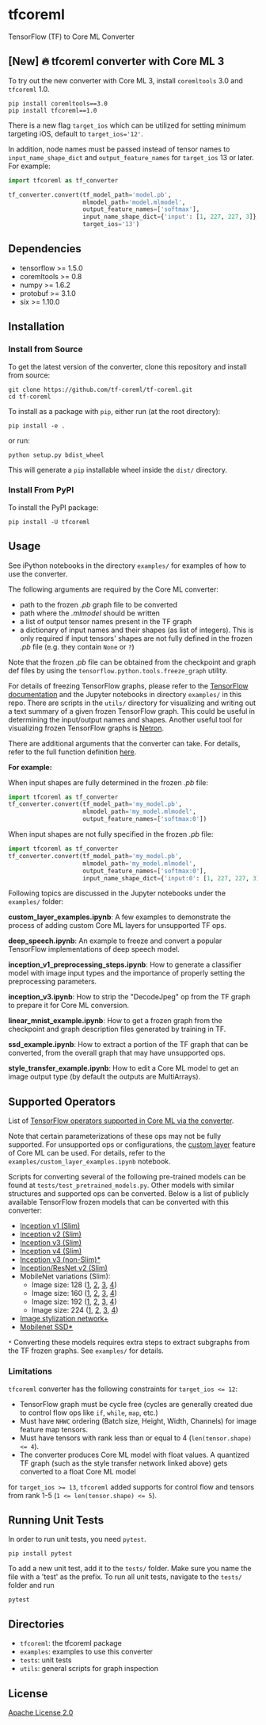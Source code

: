 # tfcoreml

TensorFlow (TF) to Core ML Converter

[New] :fire: tfcoreml converter with Core ML 3
----------------------------------------------
To try out the new converter with Core ML 3, install `coremltools` 3.0 and `tfcoreml` 1.0.

```shell
pip install coremltools==3.0
pip install tfcoreml==1.0
```

There is a new flag `target_ios` which can be utilized for setting minimum targeting iOS, default to `target_ios='12'`.

In addition, node names must be passed instead of tensor names to `input_name_shape_dict` and `output_feature_names` for `target_ios` 13 or later.
For example:

```python
import tfcoreml as tf_converter

tf_converter.convert(tf_model_path='model.pb',
                     mlmodel_path='model.mlmodel',
                     output_feature_names=['softmax'],
                     input_name_shape_dict={'input': [1, 227, 227, 3]},
                     target_ios='13')
```

Dependencies
------------

- tensorflow >= 1.5.0
- coremltools >= 0.8
- numpy >= 1.6.2
- protobuf >= 3.1.0
- six >= 1.10.0

## Installation

### Install from Source

To get the latest version of the converter, clone this repository and install from source:

```shell
git clone https://github.com/tf-coreml/tf-coreml.git
cd tf-coreml
```

To install as a package with `pip`, either run (at the root directory):

```shell
pip install -e .
```

or run:

```shell
python setup.py bdist_wheel
```

This will generate a `pip` installable wheel inside the `dist/` directory.

### Install From PyPI

To install the PyPI package:

```shell
pip install -U tfcoreml
```

## Usage

See iPython notebooks in the directory `examples/` for examples of
how to use the converter.

The following arguments are required by the Core ML converter:
- path to the frozen *.pb* graph file to be converted
- path where the *.mlmodel* should be written
- a list of output tensor names present in the TF graph
- a dictionary of input names and their shapes (as list of integers).
  This is only required if input tensors' shapes are not fully defined in the frozen *.pb* file
	(e.g. they contain `None` or `?`)

Note that the frozen *.pb* file can be obtained from the checkpoint and graph def files
by using the `tensorflow.python.tools.freeze_graph` utility.

For details of freezing TensorFlow graphs, please refer to the
[TensorFlow documentation](https://www.tensorflow.org/api_docs/python/tf/graph_util/remove_training_nodes)
and the Jupyter notebooks in directory `examples/` in this repo.
There are scripts in the `utils/` directory for visualizing and writing out a text summary of a given frozen TensorFlow graph.
This could be useful in determining the input/output names and shapes.
Another useful tool for visualizing frozen TensorFlow graphs is [Netron](https://github.com/lutzroeder/Netron).

There are additional arguments that the converter can take. For details, refer to the full function definition [here](https://github.com/tf-coreml/tf-coreml/blob/4873258a145664106154922ad8ee09a0a3729ee0/tfcoreml/_tf_coreml_converter.py#L395).

**For example:**

When input shapes are fully determined in the frozen *.pb* file:

```python
import tfcoreml as tf_converter
tf_converter.convert(tf_model_path='my_model.pb',
                     mlmodel_path='my_model.mlmodel',
                     output_feature_names=['softmax:0'])
```

When input shapes are not fully specified in the frozen *.pb* file:

```python
import tfcoreml as tf_converter
tf_converter.convert(tf_model_path='my_model.pb',
                     mlmodel_path='my_model.mlmodel',
                     output_feature_names=['softmax:0'],
                     input_name_shape_dict={'input:0': [1, 227, 227, 3]})
```


Following topics are discussed in the Jupyter notebooks under the `examples/` folder:

**custom_layer_examples.ipynb**: A few examples to demonstrate the process of adding custom Core ML layers for unsupported TF ops.

**deep_speech.ipynb**: An example to freeze and convert a popular TensorFlow implementations of deep speech model.

**inception_v1_preprocessing_steps.ipynb**: How to generate a classifier model with image input types and the importance of properly setting the preprocessing parameters.

**inception_v3.ipynb**: How to strip the "DecodeJpeg" op from the TF graph to prepare it for Core ML conversion.

**linear_mnist_example.ipynb**: How to get a frozen graph from the checkpoint and graph description files generated by training in TF.

**ssd_example.ipynb**: How to extract a portion of the TF graph that can be converted, from the overall graph that may have unsupported ops.

**style_transfer_example.ipynb**: How to edit a Core ML model to get an image output type (by default the outputs are MultiArrays).

## Supported Operators

List of [TensorFlow operators supported in Core ML via the converter](https://github.com/apple/coremltools/blob/master/coremltools/converters/nnssa/coreml/ssa_converter.py#L161).

Note that certain parameterizations of these ops may not be fully supported. For unsupported ops or configurations, the [custom layer](https://developer.apple.com/documentation/coreml/core_ml_api/creating_a_custom_layer) feature of Core ML can be used. For details, refer to the `examples/custom_layer_examples.ipynb` notebook.

Scripts for converting several of the following pre-trained models can be found at `tests/test_pretrained_models.py`.
Other models with similar structures and supported ops can be converted.
Below is a list of publicly available TensorFlow frozen models that can be converted with this converter:

- [Inception v1 (Slim)](https://storage.googleapis.com/download.tensorflow.org/models/inception_v1_2016_08_28_frozen.pb.tar.gz)
- [Inception v2 (Slim)](https://storage.googleapis.com/download.tensorflow.org/models/inception_v2_2016_08_28_frozen.pb.tar.gz)
- [Inception v3 (Slim)](https://storage.googleapis.com/download.tensorflow.org/models/inception_v3_2016_08_28_frozen.pb.tar.gz)
- [Inception v4 (Slim)](https://storage.googleapis.com/download.tensorflow.org/models/inception_v4_2016_09_09_frozen.pb.tar.gz)
- [Inception v3 (non-Slim)*](https://storage.googleapis.com/download.tensorflow.org/models/inception_dec_2015.zip)
- [Inception/ResNet v2 (Slim)](https://storage.googleapis.com/download.tensorflow.org/models/inception_resnet_v2_2016_08_30_frozen.pb.tar.gz)
- MobileNet variations (Slim):
  - Image size: 128 ([1](
                      https://storage.googleapis.com/download.tensorflow.org/models/mobilenet_v1_0.25_128_frozen.tgz),
                      [2](
                      https://storage.googleapis.com/download.tensorflow.org/models/mobilenet_v1_0.50_128_frozen.tgz),
                      [3](
                      https://storage.googleapis.com/download.tensorflow.org/models/mobilenet_v1_0.75_128_frozen.tgz),
                      [4](
                      https://storage.googleapis.com/download.tensorflow.org/models/mobilenet_v1_1.0_128_frozen.tgz))
  - Image size: 160 ([1](
                      https://storage.googleapis.com/download.tensorflow.org/models/mobilenet_v1_0.25_160_frozen.tgz),
                      [2](
                      https://storage.googleapis.com/download.tensorflow.org/models/mobilenet_v1_0.50_160_frozen.tgz),
                      [3](
                      https://storage.googleapis.com/download.tensorflow.org/models/mobilenet_v1_0.75_160_frozen.tgz),
                      [4](
                      https://storage.googleapis.com/download.tensorflow.org/models/mobilenet_v1_1.0_160_frozen.tgz))
  - Image size: 192 ([1](
                      https://storage.googleapis.com/download.tensorflow.org/models/mobilenet_v1_0.25_192_frozen.tgz),
                      [2](
                      https://storage.googleapis.com/download.tensorflow.org/models/mobilenet_v1_0.50_192_frozen.tgz),
                      [3](
                      https://storage.googleapis.com/download.tensorflow.org/models/mobilenet_v1_0.75_192_frozen.tgz),
                      [4](
                      https://storage.googleapis.com/download.tensorflow.org/models/mobilenet_v1_1.0_192_frozen.tgz))
  - Image size: 224 ([1](
                      https://storage.googleapis.com/download.tensorflow.org/models/mobilenet_v1_0.25_224_frozen.tgz),
                      [2](
                      https://storage.googleapis.com/download.tensorflow.org/models/mobilenet_v1_0.50_224_frozen.tgz),
                      [3](
                      https://storage.googleapis.com/download.tensorflow.org/models/mobilenet_v1_0.75_224_frozen.tgz),
                      [4](
                      https://storage.googleapis.com/download.tensorflow.org/models/mobilenet_v1_1.0_224_frozen.tgz))
- [Image stylization network+](https://storage.googleapis.com/download.tensorflow.org/models/stylize_v1.zip)
- [Mobilenet SSD*](https://storage.googleapis.com/download.tensorflow.org/models/object_detection/ssd_mobilenet_v1_android_export.zip)

`*` Converting these models requires extra steps to extract subgraphs from the TF frozen graphs. See `examples/` for details.

### Limitations

`tfcoreml` converter has the following constraints for `target_ios <= 12`:

- TensorFlow graph must be cycle free (cycles are generally created due to control flow ops like `if`, `while`, `map`, etc.)
- Must have `NHWC` ordering (Batch size, Height, Width, Channels) for image feature map tensors.
- Must have tensors with rank less than or equal to 4 (`len(tensor.shape) <= 4`).
- The converter produces Core ML model with float values. A quantized TF graph (such as the style transfer network linked above) gets converted to a float Core ML model

for `target_ios >= 13`, `tfcoreml` added supports for control flow and tensors from rank 1-5 (`1 <= len(tensor.shape) <= 5`).

## Running Unit Tests

In order to run unit tests, you need `pytest`.

```shell
pip install pytest
```

To add a new unit test, add it to the `tests/` folder. Make sure you
name the file with a 'test' as the prefix.
To run all unit tests, navigate to the `tests/` folder and run

```shell
pytest
```

## Directories

- `tfcoreml`: the tfcoreml package
- `examples`: examples to use this converter
- `tests`: unit tests
- `utils`: general scripts for graph inspection

## License
[Apache License 2.0](LICENSE)
